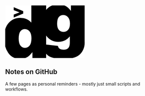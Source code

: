 
![dg logo](assets/img/logo.png)

## Notes on GitHub

A few pages as personal reminders - mostly just small scripts and workflows.
